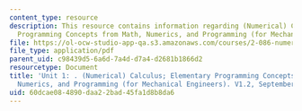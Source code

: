 ```yaml
---
content_type: resource
description: This resource contains information regarding (Numerical) Calculus; Elementary
  Programming Concepts from Math, Numerics, and Programming (for Mechanical Engineers).
file: https://ol-ocw-studio-app-qa.s3.amazonaws.com/courses/2-086-numerical-computation-for-mechanical-engineers-fall-2012/60dcae084890daa22bad45fa1d8b8da6_MIT2_086F12_notes_unit1.pdf
file_type: application/pdf
parent_uid: c98439d5-6a6d-7a4d-d7a4-d2681b1866d2
resourcetype: Document
title: 'Unit 1: . (Numerical) Calculus; Elementary Programming Concepts from Math,
  Numerics, and Programming (for Mechanical Engineers). V1.2, September 2012.'
uid: 60dcae08-4890-daa2-2bad-45fa1d8b8da6
---
```


